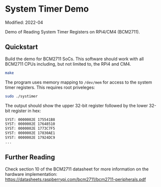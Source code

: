 # System Timer Demo

Modified: 2022-04

Demo of Reading System Timer Registers on RPi4/CM4 (BCM2711).

## Quickstart
Build the demo for BCM2711 SoCs. This software should work with all BCM2711 CPUs including, but not limited to, the RPi4 and CM4.

```bash
make
```

The program uses memory mapping to `/dev/mem` for access to the system timer registers. This requires root priveleges:
```bash
sudo ./systimer
```

The output should show the upper 32-bit register followed by the lower 32-bit register in hex:
```bash
SYST: 0000002E 175541B8
SYST: 0000002E 17648510
SYST: 0000002E 1773C7F5
SYST: 0000002E 17830AE1
SYST: 0000002E 17924DC9
...
```

## Further Reading
Check section 10 of the BCM2711 datasheet for more information on the hardware implementation: https://datasheets.raspberrypi.com/bcm2711/bcm2711-peripherals.pdf
